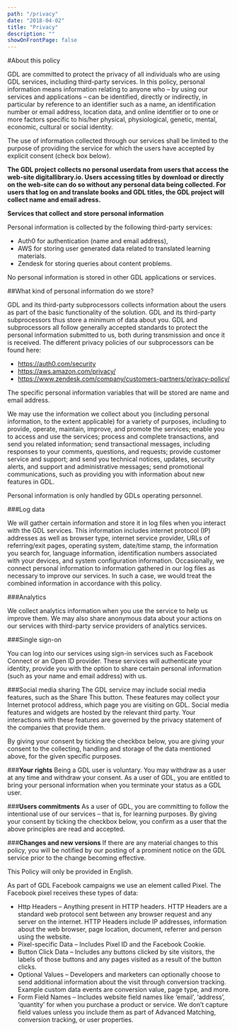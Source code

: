 ```yaml
---
path: "/privacy"
date: "2018-04-02"
title: "Privacy"
description: ""
showOnFrontPage: false
---
```


#About this policy

GDL are committed to protect the privacy of all individuals who are using GDL services, including third-party services. In this policy, personal information means information relating to anyone who – by using our services and applications – can be identified, directly or indirectly, in particular by reference to an identifier such as a name, an identification number or email address, location data, and online identifier or to one or more factors specific to his/her physical, physiological, genetic, mental, economic, cultural or social identity.

The use of information collected through our services shall be limited to the purpose of providing the service for which the users have accepted by explicit consent (check box below).

**The GDL project collects no personal userdata from users that access the web-site digitallibrary.io. Users accessing titles by download or directly on the web-site can do so without any personal data being collected. For users that log on and translate books and GDL titles, the GDL project will collect name and email adress.**

**Services that collect and store personal information**

Personal information is collected by the following third-party services:

- Auth0 for authentication (name and email address),
- AWS for storing user generated data related to translated learning materials.
- Zendesk for storing queries about content problems.

No personal information is stored in other GDL applications or services.

##What kind of personal information do we store?

GDL and its third-party subprocessors collects information about the users as part of the basic functionality of the solution. GDL and its third-party subprocessors thus store a minimum of data about you. GDL and subprocessors all follow generally accepted standards to protect the personal information submitted to us, both during transmission and once it is received. The different privacy policies of our subprocessors can be found here:

- https://auth0.com/security
- https://aws.amazon.com/privacy/
- https://www.zendesk.com/company/customers-partners/privacy-policy/

The specific personal information variables that will be stored are name and email address.

We may use the information we collect about you (including personal information, to the extent applicable) for a variety of purposes, including to provide, operate, maintain, improve, and promote the services; enable you to access and use the services; process and complete transactions, and send you related information; send transactional messages, including responses to your comments, questions, and requests; provide customer service and support; and send you technical notices, updates, security alerts, and support and administrative messages; send promotional communications, such as providing you with information about new features in GDL.

Personal information is only handled by GDLs operating personnel.

###Log data

We will gather certain information and store it in log files when you interact with the GDL services. This information includes internet protocol (IP) addresses as well as browser type, internet service provider, URLs of referring/exit pages, operating system, date/time stamp, the information you search for, language information, identification numbers associated with your devices, and system configuration information. Occasionally, we connect personal information to information gathered in our log files as necessary to improve our services. In such a case, we would treat the combined information in accordance with this policy.

###Analytics

We collect analytics information when you use the service to help us improve them. We may also share anonymous data about your actions on our services with third-party service providers of analytics services.

###Single sign-on

You can log into our services using sign-in services such as Facebook Connect or an Open ID provider. These services will authenticate your identity, provide you with the option to share certain personal information (such as your name and email address) with us.

###Social media sharing
The GDL service may include social media features, such as the Share This button. These features may collect your Internet protocol address, which page you are visiting on GDL. Social media features and widgets are hosted by the relevant third party. Your interactions with these features are governed by the privacy statement of the companies that provide them.

By giving your consent by ticking the checkbox below, you are giving your consent to the collecting, handling and storage of the data mentioned above, for the given specific purposes.

###**Your rights**
Being a GDL user is voluntary. You may withdraw as a user at any time and withdraw your consent. As a user of GDL, you are entitled to bring your personal information when you terminate your status as a GDL user.

###**Users commitments**
As a user of GDL, you are committing to follow the intentional use of our services – that is, for learning purposes. By giving your consent by ticking the checkbox below, you confirm as a user that the above principles are read and accepted.

###**Changes and new versions**
If there are any material changes to this policy, you will be notified by our posting of a prominent notice on the GDL service prior to the change becoming effective.

This Policy will only be provided in English.

As part of GDL Facebook campaigns we use an element called Pixel. The Facebook pixel receives these types of data:

- Http Headers – Anything present in HTTP headers. HTTP Headers are a standard web protocol sent between any browser request and any server on the internet. HTTP Headers include IP addresses, information about the web browser, page location, document, referrer and person using the website.
- Pixel-specific Data – Includes Pixel ID and the Facebook Cookie.
- Button Click Data – Includes any buttons clicked by site visitors, the labels of those buttons and any pages visited as a result of the button clicks.
- Optional Values – Developers and marketers can optionally choose to send additional information about the visit through conversion tracking. Example custom data events are conversion value, page type, and more.
- Form Field Names – Includes website field names like ‘email’, ‘address’, ‘quantity’ for when you purchase a product or service. We don’t capture field values unless you include them as part of Advanced Matching, conversion tracking, or user properties.
